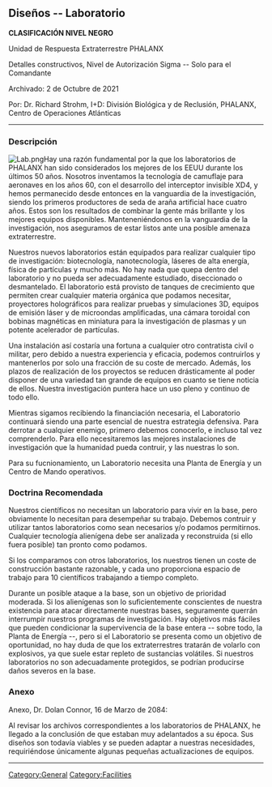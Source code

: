## Diseños -- Laboratorio

**CLASIFICACIÓN NIVEL NEGRO**

Unidad de Respuesta Extraterrestre PHALANX

Detalles constructivos, Nivel de Autorización Sigma -- Solo para el
Comandante

Archivado: 2 de Octubre de 2021

Por: Dr. Richard Strohm, I+D: División Biológica y de Reclusión,
PHALANX, Centro de Operaciones Atlánticas

------------------------------------------------------------------------

### Descripción

![](Lab.png "Lab.png")Hay una razón fundamental por la que los
laboratorios de PHALANX han sido considerados los mejores de los EEUU
durante los últimos 50 años. Nosotros inventamos la tecnología de
camuflaje para aeronaves en los años 60, con el desarrollo del
interceptor invisible XD4, y hemos permanecido desde entonces en la
vanguardia de la investigación, siendo los primeros productores de seda
de araña artificial hace cuatro años. Estos son los resultados de
combinar la gente más brillante y los mejores equipos disponibles.
Manteneniéndonos en la vanguardia de la investigación, nos aseguramos de
estar listos ante una posible amenaza extraterrestre.

Nuestros nuevos laboratorios están equipados para realizar cualquier
tipo de investigación: biotecnología, nanotecnología, láseres de alta
energía, física de partículas y mucho más. No hay nada que quepa dentro
del laboratorio y no pueda ser adecuadamente estudiado, diseccionado o
desmantelado. El laboratorio está provisto de tanques de crecimiento que
permiten crear cualquier materia orgánica que podamos necesitar,
proyectores holográficos para realizar pruebas y simulaciones 3D,
equipos de emisión láser y de microondas amplificadas, una cámara
toroidal con bobinas magnéticas en miniatura para la investigación de
plasmas y un potente acelerador de partículas.

Una instalación así costaría una fortuna a cualquier otro contratista
civil o militar, pero debido a nuestra experiencia y eficacia, podemos
contruirlos y mantenerlos por solo una fracción de su coste de mercado.
Además, los plazos de realización de los proyectos se reducen
drásticamente al poder disponer de una variedad tan grande de equipos en
cuanto se tiene noticia de ellos. Nuestra investigación puntera hace un
uso pleno y continuo de todo ello.

Mientras sigamos recibiendo la financiación necesaria, el Laboratorio
continuará siendo una parte esencial de nuestra estrategia defensiva.
Para derrotar a cualquier enemigo, primero debemos conocerlo, e incluso
tal vez comprenderlo. Para ello necesitaremos las mejores instalaciones
de investigación que la humanidad pueda contruir, y las nuestras lo son.

Para su fucnionamiento, un Laboratorio necesita una Planta de Energía y
un Centro de Mando operativos.

### Doctrina Recomendada

Nuestros científicos no necesitan un laboratorio para vivir en la base,
pero obviamente lo necesitan para desempeñar su trabajo. Debemos
contruir y utilizar tantos laboratorios como sean necesarios y/o podamos
permitirnos. Cualquier tecnología alienígena debe ser analizada y
reconstruida (si ello fuera posible) tan pronto como podamos.

Si los comparamos con otros laboratorios, los nuestros tienen un coste
de construcción bastante razonable, y cada uno proporciona espacio de
trabajo para 10 científicos trabajando a tiempo completo.

Durante un posible ataque a la base, son un objetivo de prioridad
moderada. Si los alienígenas son lo suficientemente conscientes de
nuestra existencia para atacar directamente nuestras bases, seguramente
querrán interrumpir nuestros programas de investigación. Hay objetivos
más fáciles que pueden condicionar la supervivencia de la base entera --
sobre todo, la Planta de Energía --, pero si el Laboratorio se presenta
como un objetivo de oportunidad, no hay duda de que los extraterrestres
tratarán de volarlo con explosivos, ya que suele estar repleto de
sustancias volátiles. Si nuestros laboratorios no son adecuadamente
protegidos, se podrían producirse daños severos en la base.

### Anexo

Anexo, Dr. Dolan Connor, 16 de Marzo de 2084:

Al revisar los archivos correspondientes a los laboratorios de PHALANX,
he llegado a la conclusión de que estaban muy adelantados a su época.
Sus diseños son todavía viables y se pueden adaptar a nuestras
necesidades, requiriéndose únicamente algunas pequeñas actualizaciones
de equipos.

------------------------------------------------------------------------

[Category:General](Category:General "wikilink")
[Category:Facilities](Category:Facilities "wikilink")